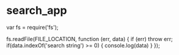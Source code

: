 # search_app
var fs = require('fs');

fs.readFile(FILE_LOCATION, function (err, data)
{
  if (err) throw err;
  if(data.indexOf('search string') >= 0)
  {
   console.log(data)
  }
});
